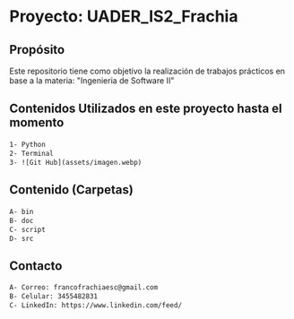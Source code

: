 #  Proyecto: UADER_IS2_Frachia

## Propósito
Este repositorio tiene como objetivo la realización de trabajos prácticos en base a la materia: "Ingenieria de Software II"


## Contenidos Utilizados en este proyecto hasta el momento

    1- Python
    2- Terminal
    3- ![Git Hub](assets/imagen.webp)



## Contenido (Carpetas)

    A- bin
    B- doc
    C- script
    D- src

    
## Contacto

    A- Correo: francofrachiaesc@gmail.com
    B- Celular: 3455482831
    C- LinkedIn: https://www.linkedin.com/feed/


